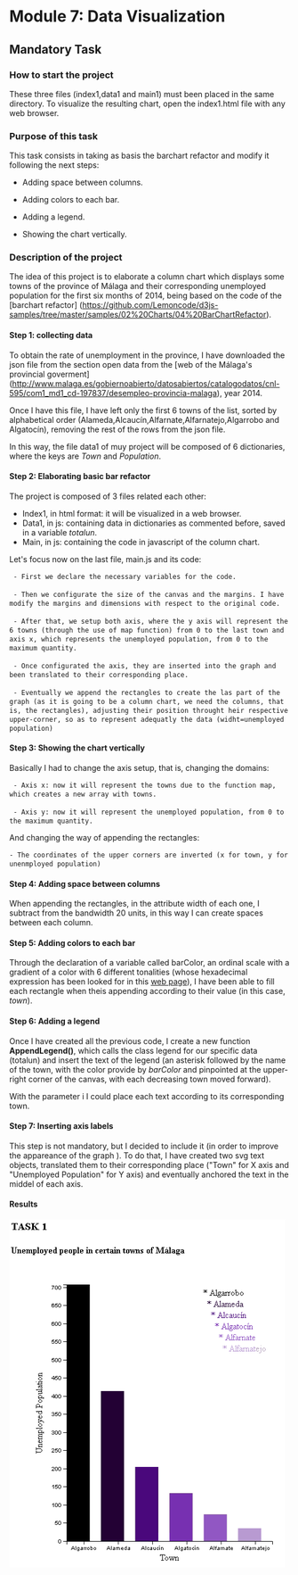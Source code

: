 # Module 7: Data Visualization

## Mandatory Task

### How to start the project 

These three files (index1,data1 and main1) must been placed in the same directory. To visualize the resulting chart, open the index1.html file with any web browser.

### Purpose of this task

This task consists in taking as basis the barchart refactor and modify it following the next steps:

-  Adding space between columns.

-  Adding colors to each bar.

-  Adding a legend.

-  Showing the chart vertically.

### Description of the project

The idea of this project is to elaborate a column chart which displays some towns of the province of Málaga and their corresponding unemployed population for the first six months of 2014, being based on the code of the [barchart refactor] (https://github.com/Lemoncode/d3js-samples/tree/master/samples/02%20Charts/04%20BarChartRefactor).

#### Step 1: collecting data

To obtain the rate of unemployment in the province, I have downloaded the json file from the section open data from the [web of the Málaga's provincial goverment] (http://www.malaga.es/gobiernoabierto/datosabiertos/catalogodatos/cnl-595/com1_md1_cd-197837/desempleo-provincia-malaga), year 2014.  

Once I have this file, I have left only the first 6 towns of the list, sorted by alphabetical order (Alameda,Alcaucín,Alfarnate,Alfarnatejo,Algarrobo and Algatocín), removing the rest of the rows from the json file.

In this way, the file data1 of muy project will be composed of 6 dictionaries, where the keys are *Town* and *Population*.


#### Step 2: Elaborating basic bar refactor

The project is composed of 3 files related each other:
- Index1, in html format: it will be visualized in a web browser.
- Data1, in js: containing data in dictionaries as commented before, saved in a variable *totalun*.
- Main, in js: containing the code in javascript of the column chart.

Let's focus now on the last file, main.js and its code:
   
     - First we declare the necessary variables for the code.

     - Then we configurate the size of the canvas and the margins. I have modify the margins and dimensions with respect to the original code.

     - After that, we setup both axis, where the y axis will represent the 6 towns (through the use of map function) from 0 to the last town and axis x, which represents the unemployed population, from 0 to the maximum quantity.

     - Once configurated the axis, they are inserted into the graph and been translated to their corresponding place.

     - Eventually we append the rectangles to create the las part of the graph (as it is going to be a column chart, we need the columns, that is, the rectangles), adjusting their position throught heir respective upper-corner, so as to represent adequatly the data (widht=unemployed population)


#### Step 3: Showing the chart vertically

Basically I had to change the axis setup, that is, changing the domains:

     - Axis x: now it will represent the towns due to the function map, which creates a new array with towns.

     - Axis y: now it will represent the unemployed population, from 0 to the maximum quantity.

And changing the way of appending the rectangles:

    - The coordinates of the upper corners are inverted (x for town, y for unenmployed population)

                      
#### Step 4: Adding space between columns

When appending the rectangles, in the attribute width of each one, I subtract from the bandwidth 20 units, in this way I can create spaces between each column.

#### Step 5: Adding colors to each bar

Through the declaration of a variable called barColor, an ordinal scale with a gradient of a color with 6 different tonalities (whose hexadecimal expression has been looked for in this [web page](https://html-color-codes.info/codigos-de-colores-hexadecimales/)), I have been able to fill each rectangle when theis appending according to their value (in this case, *town*).

#### Step 6: Adding a legend

Once I have created all the previous code, I create a new function **AppendLegend()**, which calls the class legend for our specific data (totalun) and insert the text of the legend (an asterisk followed by the name of the town, with the color provide by *barColor* and pinpointed at the upper-right corner of the canvas, with each decreasing town moved forward).

With the parameter i I could place each text according to its corresponding town.

#### Step 7: Inserting axis labels

This step is not mandatory, but I decided to include it (in order to improve the appareance of the graph ).
To do that, I have created two svg text objects, translated them to their corresponding place ("Town" for X axis and "Unemployed Population" for Y axis) and eventually anchored the text in the middel of each axis.

#### Results

![Column chart](https://github.com/JavierFJ/Module_7/blob/master/Mandatory_task/Task1.png?raw=true)

